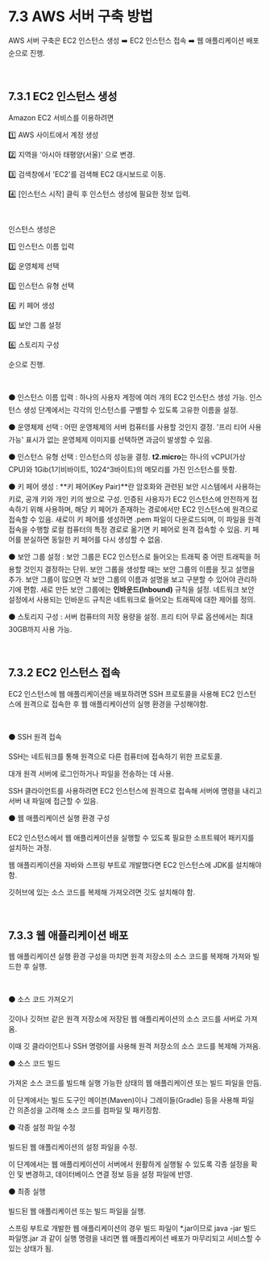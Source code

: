 # 7.3 AWS 서버 구축 방법

AWS 서버 구축은 EC2 인스턴스 생성 :arrow_right: EC2 인스턴스 접속 :arrow_right: 웹 애플리케이션 배포 순으로 진행.

<br />

## 7.3.1 EC2 인스턴스 생성

 Amazon EC2 서비스를 이용하려면

:one: AWS 사이트에서 계정 생성

:two: 지역을 '아시아 태평양(서울)' 으로 변경.

:three: 검색창에서 'EC2'를 검색해 EC2 대시보드로 이동.

:four: [인스턴스 시작] 클릭 후 인스턴스 생성에 필요한 정보 입력.

<br />

인스턴스 생성은 

:one: 인스턴스 이름 입력

:two: 운영체제 선택

:three: 인스턴스 유형 선택

:four: 키 페어 생성

:five: 보안 그룹 설정 ​

:six: 스토리지 구성

순으로 진행.

<br />

:black_circle: 인스턴스 이름 입력 : 하나의 사용자 계정에 여러 개의 EC2 인스턴스 생성 가능. 인스턴스 생성 단계에서는 각각의 인스턴스를 구별할 수 있도록 고유한 이름을 설정.

:black_circle: 운영체제 선택 : 어떤 운영체제의 서버 컴퓨터를 사용할 것인지 결정. '프리 티어 사용 가능' 표시가 없는 운영체제 이미지를 선택하면 과금이 발생할 수 있음.

:black_circle: 인스턴스 유형 선택 : 인스턴스의 성능을 결정. **t2.micro**는 하나의 vCPU(가상 CPU)와 1Gib(1기비바이트, 1024^3바이트)의 메모리를 가진 인스턴스를 뜻함.

:black_circle: 키 페어 생성 : **키 페어(Key Pair)**란 암호화와 관련된 보안 시스템에서 사용하는 키로, 공개 키와 개인 키의 쌍으로 구성. 인증된 사용자가 EC2 인스턴스에 안전하게 접속하기 위해 사용하며, 해당 키 페어가 존재하는 경로에서만 EC2 인스턴스에 원격으로 접속할 수 있음. 새로이 키 페어를 생성하면 .pem 파일이 다운로드되며, 이 파일을 원격 접속을 수행할 로컬 컴퓨터의 특정 경로로 옮기면 키 페어로 원격 접속할 수 있음. 키 페어를 분실하면 동일한 키 페어를 다시 생성할 수 없음.

:black_circle: 보안 그룹 설정 : 보안 그룹은 EC2 인스턴스로 들어오는 트래픽 중 어떤 트래픽을 허용할 것인지 결정하는 단위. 보안 그룹을 생성할 때는 보안 그룹의 이름을 짓고 설명을 추가. 보안 그룹이 많으면 각 보안 그룹의 이름과 설명을 보고 구분할 수 있어야 관리하기에 편함. 새로 만든 보안 그룹에는 **인바운드(Inbound)** 규칙을 설정. 네트워크 보안 설정에서 사용되는 인바운드 규칙은 네트워크로 들어오는 트래픽에 대한 제어를 정의.

:black_circle: 스토리지 구성 : 서버 컴퓨터의 저장 용량을 설정. 프리 티어 무료 옵션에서는 최대 30GB까지 사용 가능.

<br />

## 7.3.2 EC2 인스턴스 접속

EC2 인스턴스에 웹 애플리케이션을 배포하려면 SSH 프로토콜을 사용해 EC2 인스턴스에 원격으로 접속한 후 웹 애플리케이션의 실행 환경을 구성해야함.

<br />

:black_circle: SSH 원격 접속

SSH는 네트워크를 통해 원격으로 다른 컴퓨터에 접속하기 위한 프로토콜.

대개 원격 서버에 로그인하거나 파일을 전송하는 데 사용.

SSH 클라이언트를 사용하려면 EC2 인스턴스에 원격으로 접속해 서버에 명령을 내리고 서버 내 파일에 접근할 수 있음.

:black_circle: 웹 애플리케이션 실행 환경 구성

EC2 인스턴스에서 웹 애플리케이션을 실행할 수 있도록 필요한 소프트웨어 패키지를 설치하는 과정.

웹 애플리케이션을 자바와 스프링 부트로 개발했다면 EC2 인스턴스에 JDK를 설치해야 함.

깃허브에 있는 소스 코드를 복제해 가져오려면 깃도 설치해야 함.

<br />

## 7.3.3 웹 애플리케이션 배포

웹 애플리케이션 실행 환경 구성을 마치면 원격 저장소의 소스 코드를 복제해 가져와 빌드한 후 실행.

<br />

:black_circle: 소스 코드 가져오기

깃이나 깃허브 같은 원격 저장소에 저장된 웹 애플리케이션의 소스 코드를 서버로 가져옴.

이때 깃 클라이언트나 SSH 명령어를 사용해 원격 저장소의 소스 코드를 복제해 가져옴.

:black_circle: 소스 코드 빌드

가져온 소스 코드를 빌드해 실행 가능한 상태의 웹 애플리케이션 또는 빌드 파일을 만듬.

이 단계에서는 빌드 도구인 메이븐(Maven)이나 그레이들(Gradle) 등을 사용해 파일 간 의존성을 고려해 소스 코드를 컴파일 및 패키징함.

:black_circle: 각종 설정 파일 수정

빌드된 웹 애플리케이션의 설정 파일을 수정.

이 단계에서는 웹 애플리케이션이 서버에서 원활하게 실행될 수 있도록 각종 설정을 확인 및 변경하고, 데이터베이스 연결 정보 등을 설정 파일에 반영.

:black_circle: 최종 실행

빌드된 웹 애플리케이션 또는 빌드 파일을 실행.

스프링 부트로 개발한 웹 애플리케이션의 경우 빌드 파일이 *.jar이므로 java -jar 빌드파일명.jar 과 같이 실행 명령을 내리면 웹 애플리케이션 배포가 마무리되고 서비스할 수 있는 상태가 됨.